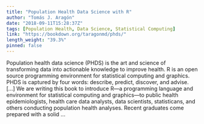 ```yaml
---
title: "Population Health Data Science with R"
author: "Tomás J. Aragón"
date: "2018-09-11T15:28:37Z"
tags: [Population Health, Data Science, Statistical Computing]
link: "https://bookdown.org/taragonmd/phds/"
length_weight: "39.3%"
pinned: false
---
```


Population health data science (PHDS) is the art and science of transforming data into actionable knowledge to improve health. R is an open source programming environment for statistical computing and graphics. PHDS is captured by four words: describe, predict, discover, and advise. [...] We are writing this book to introduce R—a programming language and environment for statistical computing and graphics—to public health epidemiologists, health care data analysts, data scientists, statisticans, and others conducting population health analyses. Recent graduates come prepared with a solid ...
